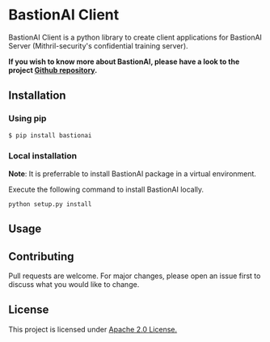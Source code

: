# BastionAI Client

BastionAI Client is a python library to create client applications for BastionAI Server (Mithril-security's confidential training server). 

**If you wish to know more about BastionAI, please have a look to the project [Github repository](https://github.com/mithril-security/bastionai/).**

## Installation

### Using pip
```bash
$ pip install bastionai
```

### Local installation
**Note**: It is preferrable to install BastionAI package in a virtual environment.

Execute the following command to install BastionAI locally.
```shell
python setup.py install
```

## Usage

## Contributing
Pull requests are welcome. For major changes, please open an issue first to discuss what you would like to change.

## License
This project is licensed under [Apache 2.0 License.](https://github.com/mithril-security/bastionai/blob/master/LICENSE)

